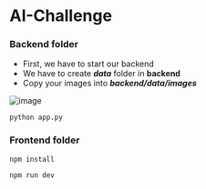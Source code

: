 # AI-Challenge
### Backend folder
- First, we have to start our backend
- We have to create **_data_** folder in **backend**
- Copy your images into **_backend/data/images_**

![image](https://github.com/user-attachments/assets/31721ad1-5a83-4c5c-aae2-7ba6d23f21df)

```
python app.py
```

### Frontend folder
```
npm install
```
```
npm run dev
```
